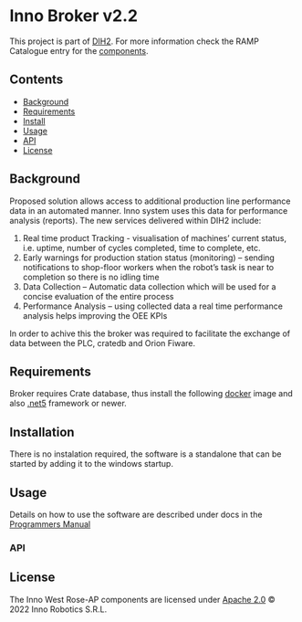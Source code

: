 # Inno Broker v2.2
This project is part of [DIH2](http://www.dih-squared.eu/). For more information check the RAMP Catalogue entry for the [components](https://github.com/xxx).
 ## Contents

-   [Background](#background)
-   [Requirements](#requirements)
-   [Install](#install)
-   [Usage](#usage)
-   [API](#api)
-   [License](#license)

## Background

Proposed solution allows access to additional production line performance data in an automated manner. Inno system uses this data for performance analysis (reports). The new services delivered within DIH2 include:

1. Real time product Tracking - visualisation of machines’ current status, i.e. uptime, number of cycles completed, time to complete, etc.
2. Early warnings for production station status (monitoring) – sending notifications to shop-floor workers when the robot’s task is near to completion so there is no idling time
3. Data Collection – Automatic data collection which will be used for a concise evaluation of the entire process
4. Performance Analysis – using collected data a real time performance analysis helps improving the OEE KPIs

In order to achive this the broker was required to facilitate the exchange of data between the PLC, cratedb and Orion Fiware.

## Requirements

Broker requires Crate database, thus install the following [docker](/docker/) image and also [.net5](https://dotnet.microsoft.com/en-us/download/dotnet/5.0) framework or newer.

## Installation

There is no instalation required, the software is a standalone that can be started by adding it to the windows startup.

## Usage

Details on how to use the software are described under docs in the [Programmers Manual](/docs/programmers_manual.md)

### API

## License
The Inno West Rose-AP components are licensed under [Apache 2.0](/LICENSE) © 2022 Inno Robotics S.R.L.